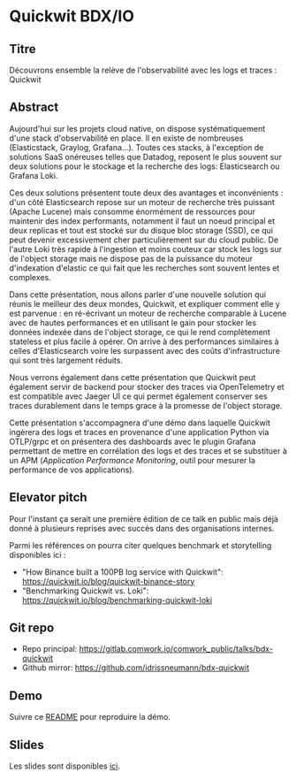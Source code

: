 # Quickwit BDX/IO

## Titre

Découvrons ensemble la relève de l'observabilité avec les logs et traces : Quickwit

## Abstract

Aujourd'hui sur les projets cloud native, on dispose systématiquement d'une stack d'observabilité en place. Il en existe de nombreuses (Elasticstack, Graylog, Grafana...). Toutes ces stacks, à l'exception de solutions SaaS onéreuses telles que Datadog, reposent le plus souvent sur deux solutions pour le stockage et la recherche des logs: Elasticsearch ou Grafana Loki.

Ces deux solutions présentent toute deux des avantages et inconvénients : d'un côté Elasticsearch repose sur un moteur de recherche très puissant (Apache Lucene) mais consomme énormément de ressources pour maintenir des index performants, notamment il faut un noeud principal et deux replicas et tout est stocké sur du disque bloc storage (SSD), ce qui peut devenir excessivement cher particulièrement sur du cloud public. De l'autre Loki très rapide à l'ingestion et moins couteux car stock les logs sur de l'object storage mais ne dispose pas de la puissance du moteur d'indexation d'elastic ce qui fait que les recherches sont souvent lentes et complexes.

Dans cette présentation, nous allons parler d'une nouvelle solution qui réunis le meilleur des deux mondes, Quickwit, et expliquer comment elle y est parvenue : en ré-écrivant un moteur de recherche comparable à Lucene avec de hautes performances et en utilisant le gain pour stocker les données indexée dans de l'object storage, ce qui le rend complètement stateless et plus facile à opérer. On arrive à des performances similaires à celles d'Elasticsearch voire les surpassent avec des coûts d'infrastructure qui sont très largement réduits.

Nous verrons également dans cette présentation que Quickwit peut également servir de backend pour stocker des traces via OpenTelemetry et est compatible avec Jaeger UI ce qui permet également conserver ses traces durablement dans le temps grace à la promesse de l'object storage. 

Cette présentation s'accompagnera d'une démo dans laquelle Quickwit ingèrera des logs et traces en provenance d'une application Python via OTLP/grpc et on présentera des dashboards avec le plugin Grafana permettant de mettre en corrélation des logs et des traces et se substituer à un APM (_Application Performance Monitoring_, outil pour mesurer la performance de vos applications).

## Elevator pitch

Pour l'instant ça serait une première édition de ce talk en public mais déjà donné à plusieurs reprises avec succès dans des organisations internes.

Parmi les références on pourra citer quelques benchmark et storytelling disponibles ici :
* "How Binance built a 100PB log service with Quickwit": https://quickwit.io/blog/quickwit-binance-story
* "Benchmarking Quickwit vs. Loki": https://quickwit.io/blog/benchmarking-quickwit-loki

## Git repo

* Repo principal: https://gitlab.comwork.io/comwork_public/talks/bdx-quickwit
* Github mirror: https://github.com/idrissneumann/bdx-quickwit

## Demo

Suivre ce [README](./demo/README.md) pour reproduire la démo.

## Slides

Les slides sont disponibles [ici](./slides.pdf).
